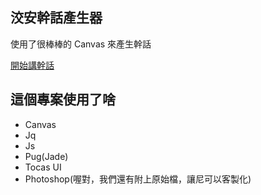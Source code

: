 ## 洨安幹話產生器
使用了很棒棒的 Canvas 來產生幹話

[開始講幹話](https://gnehs.github.io/Sealed/xiaoan_gan_hua/index.html)

## 這個專案使用了啥
- Canvas
- Jq
- Js
- Pug(Jade)
- Tocas UI
- Photoshop(喔對，我們還有附上原始檔，讓尼可以客製化)

